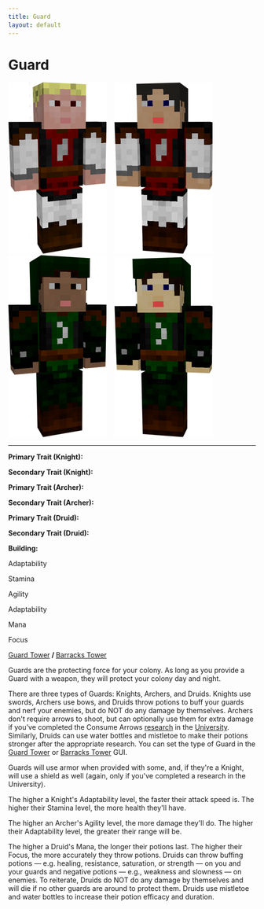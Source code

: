 ```yaml
---
title: Guard
layout: default
---
```

# Guard

<div class="infobox box text-center">
  <img src="../../assets/images/workers/knight_m.png" alt="Guard Knight Male" />&nbsp;&nbsp;&nbsp;
  <img src="../../assets/images/workers/knight_f.png" alt="Guard Knight Female" />&nbsp;&nbsp;&nbsp;<br>
  <img src="../../assets/images/workers/archer_m.png" alt="Guard Archer Male" />&nbsp;&nbsp;&nbsp;
  <img src="../../assets/images/workers/archer_f.png" alt="Guard Archer Female" />
<hr />
  <div class="row section-text text-left">
    <div class="col">
      <p><strong>Primary Trait (Knight):</strong></p>
      <p><strong>Secondary Trait (Knight):</strong></p>
      <p><strong>Primary Trait (Archer):</strong></p>
      <p><strong>Secondary Trait (Archer):</strong></p>
      <p><strong>Primary Trait (Druid):</strong></p>
      <p><strong>Secondary Trait (Druid):</strong></p>
      <p><strong>Building:</strong></p>
    </div>
    <div class="col">
      <p class="traitp">Adaptability</p>
      <p class="traits">Stamina</p>
      <p class="traitp">Agility</p>
      <p class="traits">Adaptability</p>
      <p class="traitp">Mana</p>
      <p class="traits">Focus</p>
      <p><a href="../buildings/guardtower">Guard Tower</a><b> / </b><a href="../buildings/barrackstower">Barracks Tower</a></p>
    </div>
  </div>
</div>

Guards are the protecting force for your colony. As long as you provide a Guard with a weapon, they will protect your colony day and night. 

There are three types of Guards: Knights, Archers, and Druids. Knights use swords, Archers use bows, and Druids throw potions to buff your guards and nerf your enemies, but do NOT do any damage by themselves. Archers don't require arrows to shoot, but can optionally use them for extra damage if you’ve completed the Consume Arrows [research](../../source/systems/research) in the [University](../../source/buildings/university). Similarly, Druids can use water bottles and mistletoe to make their potions stronger after the appropriate research. You can set the type of Guard in the [Guard Tower](../../source/buildings/guardtower) or [Barracks Tower](../../source/buildings/barrackstower) GUI.

Guards will use armor when provided with some, and, if they're a Knight, will use a shield as well (again, only if you've completed a research in the University).

The higher a Knight's Adaptability level, the faster their attack speed is. The higher their Stamina level, the more health they'll have.

The higher an Archer's Agility level, the more damage they'll do. The higher their Adaptability level, the greater their range will be.

The higher a Druid's Mana, the longer their potions last. The higher their Focus, the more accurately they throw potions. Druids can throw buffing potions — e.g. healing, resistance, saturation, or strength — on you and your guards and negative potions — e.g., weakness and slowness — on enemies. To reiterate, Druids do NOT do any damage by themselves and will die if no other guards are around to protect them. Druids use mistletoe and water bottles to increase their potion efficacy and duration.

